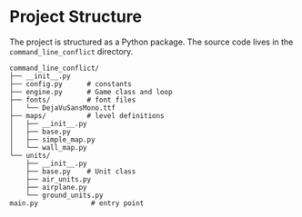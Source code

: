 # Project Structure

The project is structured as a Python package. The source code lives in the `command_line_conflict` directory.

```
command_line_conflict/
├── __init__.py
├── config.py      # constants
├── engine.py      # Game class and loop
├── fonts/         # font files
│   └── DejaVuSansMono.ttf
├── maps/          # level definitions
│   ├── __init__.py
│   ├── base.py
│   ├── simple_map.py
│   └── wall_map.py
└── units/
    ├── __init__.py
    ├── base.py    # Unit class
    ├── air_units.py
    ├── airplane.py
    └── ground_units.py
main.py             # entry point
```
